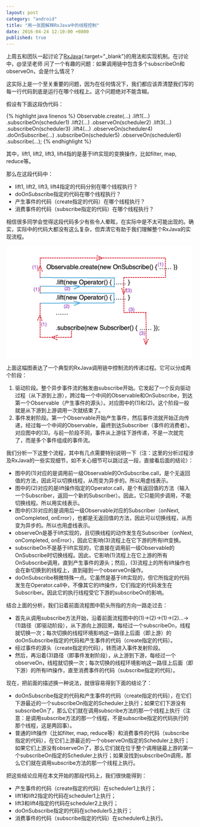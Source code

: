 ```yaml
---
layout: post
category: "android"
title: "用一张图解释RxJava中的线程控制"
date: 2016-04-24 12:10:00 +0800
published: true
---
```


上周五和团队一起讨论了[RxJava](https://github.com/ReactiveX/RxJava){:target="_blank"}的用法和实现机制。在讨论中，@坚坚老师 问了一个有趣的问题：如果调用链中包含多个subscribeOn和observeOn，会是什么情况？

<!--more-->

这实际上是一个至关重要的问题，因为在任何情况下，我们都应该弄清楚我们写的每一行代码到底是运行在哪个线程上。这个问题绝对不能含糊。

假设有下面这段伪代码：

{% highlight java linenos %}
Observable.create(...)
	.lift1(...)
	.subscribeOn(scheduler1)
	.lift2(...)
	.observeOn(scheduler2)
	.lift3(...)
	.subscribeOn(scheduler3)
	.lift4(...)
	.observeOn(scheduler4)
	.doOnSubscribe(...)
	.subscribeOn(scheduler5)
	.observeOn(scheduler6)
	.subscribe(...);
{% endhighlight %}

其中，lift1, lift2, lift3, lift4指的是基于lift实现的变换操作，比如filter, map, reduce等。

那么在这段代码中：

* lift1, lift2, lift3, lift4指定的代码分别在哪个线程执行？
* doOnSubscribe指定的代码在哪个线程执行？
* 产生事件的代码（create指定的代码）在哪个线程执行？
* 消费事件的代码（subscribe指定的代码）在哪个线程执行？

相信很多同学会觉得这段代码多少有些令人晕眩，在实际中是不太可能出现的。确实，实际中的代码大都没有这么复杂，但弄清它有助于我们理解整个RxJava的实现流程。

[<img src="/assets/photos_rxjava/rxjava_flow.png" style="width:500px" alt="RxJava流程图" />](/assets/photos_rxjava/rxjava_flow.png)

上面这幅图表达了一个典型的RxJava调用链中控制流的传递过程。它可以分成两个阶段：

1. 驱动阶段。整个异步事件流的触发由subscribe开始。它发起了一个反向驱动过程（从下游到上游），跨过每一个中间的Observable和OnSubscribe，到达第一个Observable（产生事件的源头）。对应图中的(1)和(2)。这个阶段一般就是从下游到上游调用一次就结束了。
2. 事件发射阶段。第一个Observable开始产生事件，然后事件流就开始正向传递，经过每一个中间的Observable，最终到达Subscriber（事件的消费者）。对应图中的(3)。与前一阶段不同，事件从上游往下游传递，不是一次就完了，而是多个事件组成的事件流。

我们分析一下这整个流程，其中有几点需要特别说明一下（注：这里的分析过程涉及RxJava的一些实现细节，如不关心细节可以跳过这一段，直接看后面的结论）：

* 图中的(1)对应的是调用前一级Observable的OnSubscribe.call，是个无返回值的方法，因此可以切换线程，从而变为异步的。所以用虚线表示。
* 图中的(2)对应的是lift操作指定的Operator.call，是个有返回值的方法（输入一个Subscriber，返回一个新的Subscriber）。因此，它只能同步调用，不能切换线程。所以用实线表示。
* 图中的(3)对应的是调用后一级Observable对应的Subscriber（onNext, onCompleted, onError），也都是无返回值的方法，因此可以切换线程，从而变为异步的。所以也用虚线表示。
* observeOn是基于lift实现的，且切换线程的动作发生在Subscriber（onNext, onCompleted, onError），因此它影响(3)流程上在它下游的所有lift变换。
* subscribeOn不是基于lift实现的，它直接在调用前一级Observable的OnSubscribe时切换线程。因此，它影响(1)流程上在它上游的所有OnSubscribe调用，直到产生事件的源头；然后，(3)流程上的所有lift操作也会在新切换到的线程上，直到碰到一个observeOn操作。
* doOnSubscribe稍微特殊一点。它虽然是基于lift实现的，但它所指定的代码发生在Operator.call中，不像其它的lift操作，它们指定的代码发生在Subscriber。因此它的执行线程受它下游的subscribeOn的影响。

结合上面的分析，我们沿着前面流程图中箭头所指的方向一路走过去：

* 首先从调用subscribe方法开始，沿着前面流程图中的(1)->(2)->(1)->(2)...->(1)路径（即驱动阶段），从下游向上游回溯，每经过一个subscribeOn，线程就切换一次；每次切换的线程环境影响这一路径上后面（即上游）的doOnSubscribe指定的代码和产生事件的代码（create指定的代码）。
* 经过事件的源头（create指定的代码），转而进入事件发射阶段。
* 然后，再沿着(3)路径（即事件发射阶段），从上游到下游，每经过一个observeOn，线程就切换一次；每次切换的线程环境影响这一路径上后面（即下游）的所有lift操作，直至消费事件的代码（subscribe指定的代码）。

现在，把前面的描述换一种说法，就很容易得到下面的结论了：

* doOnSubscribe指定的代码和产生事件的代码（create指定的代码），在它们下游最近的一个subscribeOn指定的Scheduler上执行；如果它们下游没有subscribeOn了，那么它们就在调用subscribe方法的那一个线程上执行（注意：是调用subscribe方法的那一个线程，不是subscribe指定的代码执行的那个线程，这是两回事）。
* 普通的lift操作（比如filter, map, reduce等）和消费事件的代码（subscribe指定的代码），在它们上游最近的一个observeOn指定的Scheduler上执行；如果它们上游没有observeOn了，那么它们就在位于整个调用链最上游的第一个subscribeOn指定的Scheduler上执行；如果没找到subscribeOn调用，那么它们就在调用subscribe方法的那一个线程上执行。

把这些结论应用在本文开始的那段代码上，我们很快能得到：

* 产生事件的代码（create指定的代码）在scheduler1上执行；
* lift1和lift2指定的代码在scheduler1上执行；
* lift3和lift4指定的代码在scheduler2上执行；
* doOnSubscribe指定的代码在scheduler5上执行；
* 消费事件的代码（subscribe指定的代码）在scheduler6上执行。
